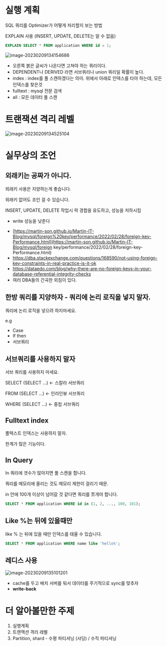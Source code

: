 

# 실행 계획

SQL 쿼리를 Optimizer가 어떻게 처리할지 보는 방법



EXPLAIN 사용 (INSERT, UPDATE, DELETE는 알 수 없음)

```sql
EXPLAIN SELECT * FROM application WHERE id = 1;
```

![image-20230209134154686](/Users/ysk/study/study_repo/inf-junior-spring-note/images//image-20230209134154686.png)

* 오른쪽 붉은 글씨가 나온다면 고쳐야 하는 쿼리이다.
* DEPENDENT나 DERIVED 라면 서브쿼리나 union 쿼리일 확률이 높다.
* index : index를 풀 스캔하겠다는 의미. 위에서 아래로 인덱스를 타야 하는데, 모든 인덱스를 찾은것
* fulltext : mysql 전문 검색
* all : 모든 데이터 풀 스캔

# 트랜잭션 격리 레벨

![image-20230209134525104](/Users/ysk/study/study_repo/inf-junior-spring-note/images//image-20230209134525104.png)



# 실무상의 조언



## 외래키는 공짜가 아니다.

외래키 사용은 지양하는게 좋습니다.

외래키 없어도 조인 걸 수 있습니다.

INSERT, UPDATE, DELETE 작업시 락 경합을 유도하고, 성능을 저하시킴

* write 성능을 낮춘다 

- [https://martin-son.github.io/Martin-IT-Blog/mysql/foreign%20key/performance/2022/02/28/foreign-key-Performance.html](https://martin-son.github.io/Martin-IT-Blog/mysql/foreign key/performance/2022/02/28/foreign-key-Performance.html)
- https://dba.stackexchange.com/questions/168590/not-using-foreign-key-constraints-in-real-practice-is-it-ok
- https://dataedo.com/blog/why-there-are-no-foreign-keys-in-your-database-referential-integrity-checks
- 여러 DBA들의 간곡한 외침이 있다.



## 한방 쿼리를 지양하자 - 쿼리에 논리 로직을 넣지 말자.

쿼리에 논리 로직을 넣으려 하지마세요.

e.g

- ﻿﻿Case
- ﻿If then
- ﻿﻿서브쿼리



## 서브쿼리를 사용하지 말자

서브 쿼리를 사용하지 마세요.

SELECT (SELECT ...) <- 스칼라 서브쿼리

FROM (SELECT ...) <- 인라인뷰 서브쿼리

WHERE (SELECT ...) <- 중첩 서브쿼리



## Fulltext index

풀텍스트 인덱스는 사용하지 말자.

한계가 많은 기능이다.



## In Query

In 쿼리에 갯수가 많아지면 풀 스캔을 합니다.

쿼리를 메모리에 올리는 것도 메모리 제한이 걸리기 때문.

in 안에 100개 이상이 넘어갈 것 같다면 쿼리를 쪼개야 합니다.

```sql
SELECT * FROM application WHERE id in (1, 2, ..., 100, 101);
```



## Like %는 뒤에 있을때만 

like % 는 뒤에 있을 때만 인덱스를 태울 수 있습니다.

```sql
SELECT * FROM application WHERE name like 'hello%';
```



## 레디스 사용

![image-20230209135101201](/Users/ysk/study/study_repo/inf-junior-spring-note/images//image-20230209135101201.png)

* cache를 두고 배치 서버를 둬서 데이터를 주기적으로 sync를 맞추자 
* **write-back**



# 더 알아볼만한 주제

1. 실행계획
2. 트랜잭션 격리 레벨
3. Partition, shard - 수평 파티셔닝 (샤딩) / 수직 파티셔닝


